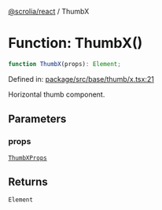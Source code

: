 [@scrolia/react](../README.md) / ThumbX

# Function: ThumbX()

```ts
function ThumbX(props): Element;
```

Defined in: [package/src/base/thumb/x.tsx:21](https://github.com/scrolia/react/blob/f82d22480164148d1894602bc5a018480f1727a2/package/src/base/thumb/x.tsx#L21)

Horizontal thumb component.

## Parameters

### props

[`ThumbXProps`](../type-aliases/ThumbXProps.md)

## Returns

`Element`
